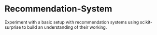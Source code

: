 # Recommendation-System

Experiment with a basic setup with recommendation systems using scikit-surprise to build an understanding of their working.